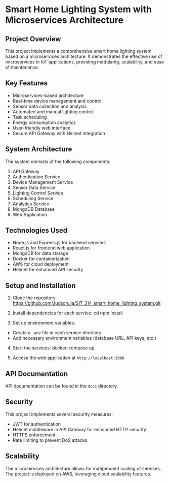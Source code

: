 # Smart Home Lighting System with Microservices Architecture

## Project Overview

This project implements a comprehensive smart home lighting system based on a microservices architecture. It demonstrates the effective use of microservices in IoT applications, providing modularity, scalability, and ease of maintenance.

## Key Features

- Microservices-based architecture
- Real-time device management and control
- Sensor data collection and analysis
- Automated and manual lighting control
- Task scheduling
- Energy consumption analytics
- User-friendly web interface
- Secure API Gateway with Helmet integration

## System Architecture

The system consists of the following components:

1. API Gateway
2. Authentication Service
3. Device Management Service
4. Sensor Data Service
5. Lighting Control Service
6. Scheduling Service
7. Analytics Service
8. MongoDB Database
9. Web Application

## Technologies Used

- Node.js and Express.js for backend services
- React.js for frontend web application
- MongoDB for data storage
- Docker for containerization
- AWS for cloud deployment
- Helmet for enhanced API security

## Setup and Installation

1. Clone the repository:
https://github.com/JudsonJia/SIT_314_smart_home_lighting_system.git

2. Install dependencies for each service:
cd <service-directory>
npm install

3. Set up environment variables:
- Create a `.env` file in each service directory
- Add necessary environment variables (database URL, API keys, etc.)

4. Start the services:
docker-compose up

5. Access the web application at `http://localhost:3000`

## API Documentation

API documentation can be found in the `docs` directory.

## Security

This project implements several security measures:
- JWT for authentication
- Helmet middleware in API Gateway for enhanced HTTP security
- HTTPS enforcement
- Rate limiting to prevent DoS attacks

## Scalability

The microservices architecture allows for independent scaling of services. The project is deployed on AWS, leveraging cloud scalability features.
